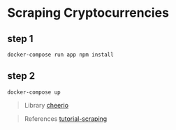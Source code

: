 # Scraping Cryptocurrencies

## step 1

```shell
docker-compose run app npm install
```

## step 2

```shell
docker-compose up
```

> Library [cheerio]

> References [tutorial-scraping]

[cheerio]: https://cheerio.js.org/
[tutorial-scraping]: https://www.youtube.com/watch?v=BlowEy0hOHg